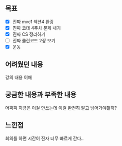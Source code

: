 ## 목표

- [x] 진짜 mvc1 섹션4 완강
- [x] 진짜 코테 4주차 문제 내기
- [x] 진짜 CS 정리하기
- [ ] 진짜 클린코드 2장 보기
- [x] 운동

## 어려웠던 내용

강의 내용 이해

## 궁금한 내용과 부족한 내용

어짜피 지금은 이걸 안쓰는데 이걸 완전히 알고 넘어가야할까?

## 느낀점

회의를 하면 시간이 진자 너무 빠르게 간다..

